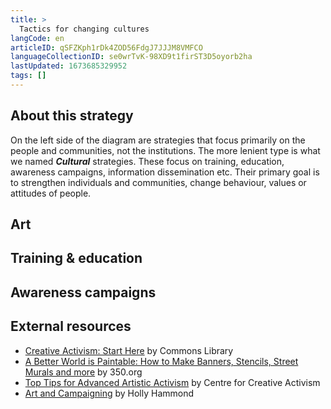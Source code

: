 ```yaml
---
title: >
  Tactics for changing cultures
langCode: en
articleID: qSFZKph1rDk4ZOD56FdgJ7JJJM8VMFCO
languageCollectionID: se0wrTvK-98XD9t1firST3D5oyorb2ha
lastUpdated: 1673685329952
tags: []
---
```


## About this strategy

On the left side of the diagram are strategies that focus primarily on the people and communities, not the institutions. The more lenient type is what we named _**Cultural**_ strategies. These focus on training, education, awareness campaigns, information dissemination etc. Their primary goal is to strengthen individuals and communities, change behaviour, values or attitudes of people.

## Art

## Training & education

## Awareness campaigns

## **External resources**

-   [Creative Activism: Start Here](https://commonslibrary.org/creative-activism-start-here/) by Commons Library
-   [A Better World is Paintable: How to Make Banners, Stencils, Street Murals and more](https://commonslibrary.org/a-better-world-is-paintable/) by 350.org
-   [Top Tips for Advanced Artistic Activism](https://commonslibrary.org/top-tips-for-advanced-artistic-activism/) by Centre for Creative Activism
-   [Art and Campaigning](https://commonslibrary.org/art-and-campaigning-lessons-about-the-effective-use-of-art-in-campaigns/) by Holly Hammond